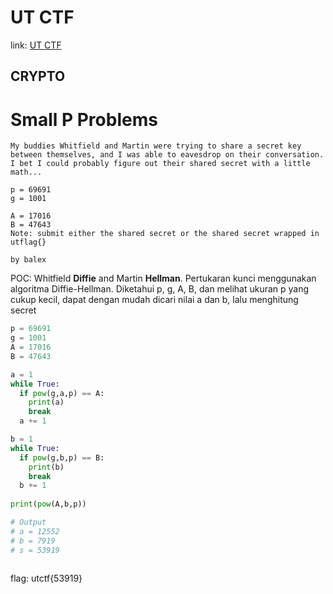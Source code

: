 # UT CTF
link: [UT CTF](https://utctf.live/challenges)

## CRYPTO
# Small P Problems
```
My buddies Whitfield and Martin were trying to share a secret key between themselves, and I was able to eavesdrop on their conversation. I bet I could probably figure out their shared secret with a little math...

p = 69691
g = 1001

A = 17016
B = 47643
Note: submit either the shared secret or the shared secret wrapped in utflag{}

by balex
```
POC:
Whitfield **Diffie** and Martin **Hellman**. Pertukaran kunci menggunakan algoritma Diffie-Hellman. Diketahui p, g, A, B, dan melihat ukuran p yang cukup kecil, dapat dengan mudah dicari nilai a dan b, lalu menghitung secret
```python
p = 69691
g = 1001
A = 17016
B = 47643

a = 1
while True:
  if pow(g,a,p) == A:
    print(a)
    break
  a += 1

b = 1
while True:
  if pow(g,b,p) == B:
    print(b)
    break
  b += 1
  
print(pow(A,b,p))

# Output
# a = 12552
# b = 7919
# s = 53919
 
```
flag: utctf{53919}
